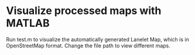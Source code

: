 # Visualize processed maps with MATLAB
Run test.m to visualize the automatically generated Lanelet Map, which is in OpenStreetMap format. Change the file path to view different maps.
